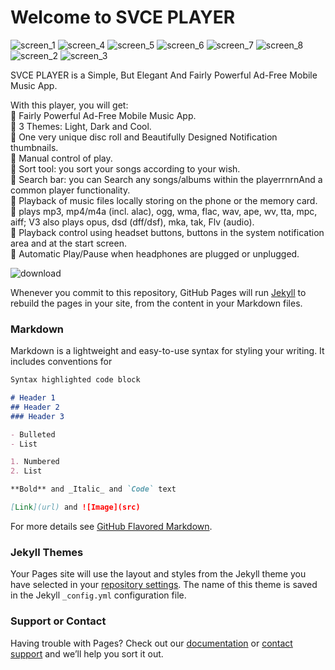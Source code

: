 # Welcome to SVCE PLAYER

![screen_1](https://user-images.githubusercontent.com/55135227/126664842-56a5da41-837d-4bd8-b440-10d09f780bf0.png)
![screen_4](https://user-images.githubusercontent.com/55135227/126664844-2eb2eedd-c6cc-41fc-843b-2b535b9843fe.png)
![screen_5](https://user-images.githubusercontent.com/55135227/126664846-6ad03859-9088-4878-82cd-29edbc6937a1.png)
![screen_6](https://user-images.githubusercontent.com/55135227/126664850-647b47d6-cbbb-478c-924a-b93944666b26.png)
![screen_7](https://user-images.githubusercontent.com/55135227/126664853-cb190cab-0d67-4aa5-837a-7425b2aa9489.png)
![screen_8](https://user-images.githubusercontent.com/55135227/126664854-452f3f09-24ac-4c42-aa3a-56ef6050f44a.png)
![screen_2](https://user-images.githubusercontent.com/55135227/126664869-13a5a873-ee63-4288-bc42-bad147a6ef5d.png)
![screen_3](https://user-images.githubusercontent.com/55135227/126664874-7fa1a094-04f4-4d5f-b422-4893b5da11c5.png)

SVCE PLAYER is a Simple, But Elegant And Fairly Powerful Ad-Free Mobile Music App.

With this player, you will get: 
<br>
🎵 Fairly Powerful Ad-Free Mobile Music App. <br>
🎵 3 Themes: Light, Dark and Cool. <br>
🎵 One very unique disc roll and Beautifully Designed Notification thumbnails. <br>
🎵 Manual control of play. <br>
🎵 Sort tool: you sort your songs according to your wish. <br>
🎵 Search bar: you can Search any songs/albums within the playerrnrnAnd a common player functionality. <br>
🎵 Playback of music files locally storing on the phone or the memory card. <br>
🎵 plays mp3, mp4/m4a (incl. alac), ogg, wma, flac, wav, ape, wv, tta, mpc, aiff; V3 also plays opus, dsd (dff/dsf), mka, tak, Flv (audio). <br>
🎵 Playback control using headset buttons, buttons in the system notification area and at the start screen. <br>
🎵 Automatic Play/Pause when headphones are plugged or unplugged. <br>

![download](https://user-images.githubusercontent.com/55135227/126668577-df418040-c7bd-4f46-8304-9df83a26a3e1.png)

Whenever you commit to this repository, GitHub Pages will run [Jekyll](https://jekyllrb.com/) to rebuild the pages in your site, from the content in your Markdown files.

### Markdown

Markdown is a lightweight and easy-to-use syntax for styling your writing. It includes conventions for

```markdown
Syntax highlighted code block

# Header 1
## Header 2
### Header 3

- Bulleted
- List

1. Numbered
2. List

**Bold** and _Italic_ and `Code` text

[Link](url) and ![Image](src)
```

For more details see [GitHub Flavored Markdown](https://guides.github.com/features/mastering-markdown/).

### Jekyll Themes

Your Pages site will use the layout and styles from the Jekyll theme you have selected in your [repository settings](https://github.com/shubhaam13/SVCE-PLAYER/settings/pages). The name of this theme is saved in the Jekyll `_config.yml` configuration file.

### Support or Contact

Having trouble with Pages? Check out our [documentation](https://docs.github.com/categories/github-pages-basics/) or [contact support](https://support.github.com/contact) and we’ll help you sort it out.
